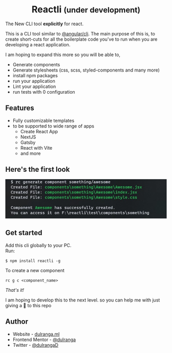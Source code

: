 # <div style='text-align: center'>Reactli <small>(under development)</small></div>

The New CLI tool **explicitly** for react.

This is a CLI tool similar to [@angular/cli](https://www.npmjs.com/package/@angular/cli). The main purpose of this is, to create short-cuts for all the boilerplate code you've to run when you are developing a react application.

I am hoping to expand this more so you will be able to,

- Generate components
- Generate stylesheets (css, scss, styled-components and many more)
- install npm packages
- run your application
- Lint your application
- run tests with 0 configuration

## Features

- Fully customizable templates
- to be supported to wide range of apps
  - Create React App
  - NextJS
  - Gatsby
  - React with Vite
  - and more

## Here's the first look

![Reactli](./screenshots/generate_component.ts.jpg)

## Get started

Add this cli globally to your PC.
<br>Run:

```
$ npm install reactli -g
```

To create a new component

```
rc g c <component_name>
```

_That's it!_

I am hoping to develop this to the next level. so you can help me with just giving a 🌟 to this repo

## Author

- Website - [dulranga.ml](https://www.dulranga.ml)
- Frontend Mentor - [@dulranga](https://www.frontendmentor.io/profile/dulranga)
- Twitter - [@dulrangaD](https://www.twitter.com/dulrangaD)
